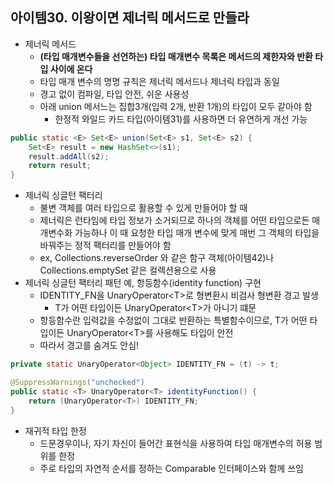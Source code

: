 ## 아이템30. 이왕이면 제너릭 메서드로 만들라
* 제너릭 메서드
	* **(타입 매개변수들을 선언하는) 타입 매개변수 목록은 메서드의 제한자와 반환 타입 사이에 온다**
	* 타입 매개 변수의 명명 규칙은 제너릭 메서드나 제너릭 타입과 동일
	* 경고 없이 컴파일, 타입 안전, 쉬운 사용성
	* 아래 union 메서느는 집합3개(입력 2개, 반환 1개)의 타입이 모두 같아야 함
		* 한정적 와일드 카드 타입(아이템31)를 사용하면 더 유연하게 개선 가능
```java
public static <E> Set<E> union(Set<E> s1, Set<E> s2) {
	Set<E> result = new HashSet<>(s1);
	result.addAll(s2);
	return result;
}
```
* 제너릭 싱글턴 팩터리
	* 불변 객체를 여러 타입으로 활용할 수 있게 만들어야 할 때
	* 제너릭은 런타임에 타입 정보가 소거되므로 하나의 객체를 어떤 타입으로든 매개변수화 가능하나 이 때 요청한 타입 매개 변수에 맞게 매번 그 객체의 타입을 바꿔주는 정적 팩터리를 만들어야 함
	* ex,  Collections.reverseOrder 와 같은 함구 객체(아이템42)나 Collections.emptySet 같은 컬렉션용으로 사용
* 제너릭 싱글턴 팩터리 패턴 예, 항등함수(identity function) 구현
	* IDENTITY_FN을 UnaryOperator&lt;T&gt;로 형변환시 비검사 형변환 경고 발생
		* T가 어떤 타입이든 UnaryOperator&lt;T&gt;가 아니기 떄문
	* 항등함수란 입력값을 수정없이 그대로 반환하는 특별함수이므로, T가 어떤 타입이든 UnaryOperator&lt;T&gt;를 사용해도 타입이 안전
	* 따라서 경고를 숨겨도 안심!
```java
private static UnaryOperator<Object> IDENTITY_FN = (t) -> t;

@SuppressWarnings("unchecked")
public static <T> UnaryOperator<T> identityFunction() {
	return (UnaryOperator<T>) IDENTITY_FN;
}
```
* 재귀적 타입 한정
	* 드문경우이나, 자기 자신이 들어간 표현식을 사용하여 타입 매개변수의 허용 범위를 한정
	* 주로 타입의 자연적 순서를 정하는 Comparable 인터페이스와 함께 쓰임
```
```
<!--stackedit_data:
eyJoaXN0b3J5IjpbNzI5NjAxNDk0LDI0NTg2MzY2Nl19
-->
